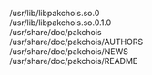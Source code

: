 /usr/lib/libpakchois.so.0  
/usr/lib/libpakchois.so.0.1.0  
/usr/share/doc/pakchois  
/usr/share/doc/pakchois/AUTHORS  
/usr/share/doc/pakchois/NEWS  
/usr/share/doc/pakchois/README  
